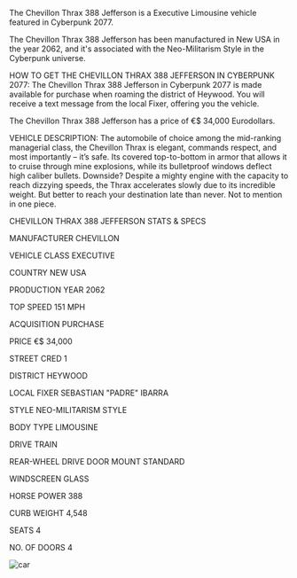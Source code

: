The Chevillon Thrax 388 Jefferson is a Executive Limousine vehicle featured in Cyberpunk 2077.

The Chevillon Thrax 388 Jefferson has been manufactured in New USA in the year 2062, and it's associated with the Neo-Militarism Style in the Cyberpunk universe.

HOW TO GET THE CHEVILLON THRAX 388 JEFFERSON IN CYBERPUNK 2077:
The Chevillon Thrax 388 Jefferson in Cyberpunk 2077 is made available for purchase when roaming the district of Heywood. You will receive a text message from the local Fixer, offering you the vehicle.

The Chevillon Thrax 388 Jefferson has a price of €$ 34,000 Eurodollars.

VEHICLE DESCRIPTION:
The automobile of choice among the mid-ranking managerial class, the Chevillon Thrax is elegant, commands respect, and most importantly – it’s safe. Its covered top-to-bottom in armor that allows it to cruise through mine explosions, while its bulletproof windows deflect high caliber bullets. Downside? Despite a mighty engine with the capacity to reach dizzying speeds, the Thrax accelerates slowly due to its incredible weight. But better to reach your destination late than never. Not to mention in one piece.

CHEVILLON THRAX 388 JEFFERSON STATS & SPECS

MANUFACTURER
CHEVILLON

VEHICLE CLASS
EXECUTIVE

COUNTRY
NEW USA

PRODUCTION YEAR
2062

TOP SPEED
151 MPH

ACQUISITION
PURCHASE

PRICE
€$ 34,000

STREET CRED
1

DISTRICT
HEYWOOD

LOCAL FIXER
SEBASTIAN "PADRE" IBARRA

STYLE
NEO-MILITARISM STYLE

BODY TYPE
LIMOUSINE

DRIVE TRAIN

REAR-WHEEL DRIVE
DOOR MOUNT
STANDARD

WINDSCREEN
GLASS

HORSE POWER
388

CURB WEIGHT
4,548

SEATS
4

NO. OF DOORS
4

![car](https://www.gamesatlas.com/images/jch-optimize/ng/images_cyberpunk2077_vehicles_chevillon-thrax.webp)
